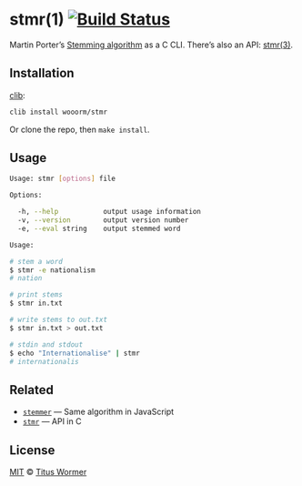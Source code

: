 # stmr(1) [![Build Status][travis-badge]][travis]

Martin Porter’s [Stemming algorithm][algo] as a C CLI.
There’s also an API: [stmr(3)][api].

## Installation

[clib][]:

```bash
clib install wooorm/stmr
```

Or clone the repo, then `make install`.

## Usage

```bash
Usage: stmr [options] file

Options:

  -h, --help           output usage information
  -v, --version        output version number
  -e, --eval string    output stemmed word

Usage:

# stem a word
$ stmr -e nationalism
# nation

# print stems
$ stmr in.txt

# write stems to out.txt
$ stmr in.txt > out.txt

# stdin and stdout
$ echo "Internationalise" | stmr
# internationalis
```

## Related

*   [`stemmer`][lib] — Same algorithm in JavaScript
*   [`stmr`][api] — API in C

## License

[MIT][license] © [Titus Wormer][author]

<!-- Definitions -->

[travis-badge]: https://img.shields.io/travis/wooorm/stmr.svg

[travis]: https://travis-ci.org/wooorm/stmr

[license]: license

[author]: http://wooorm.com

[algo]: http://tartarus.org/martin/PorterStemmer/

[api]: https://github.com/wooorm/stmr.c

[lib]: https://github.com/words/stemmer

[clib]: https://github.com/clibs/clib
